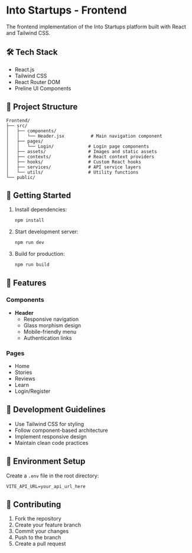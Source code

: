 # Into Startups - Frontend

The frontend implementation of the Into Startups platform built with React and Tailwind CSS.

## 🛠️ Tech Stack

- React.js
- Tailwind CSS
- React Router DOM
- Preline UI Components

## 📁 Project Structure

```
Frontend/
├── src/
│   ├── components/
│   │   └── Header.jsx          # Main navigation component
│   ├── pages/
│   │   └── Login/             # Login page components
│   ├── assets/                # Images and static assets
│   ├── contexts/              # React context providers
│   ├── hooks/                 # Custom React hooks
│   ├── services/              # API service layers
│   └── utils/                 # Utility functions
└── public/
```

## 🚀 Getting Started

1. Install dependencies:
   ```bash
   npm install
   ```

2. Start development server:
   ```bash
   npm run dev
   ```

3. Build for production:
   ```bash
   npm run build
   ```

## 🎨 Features

### Components
- **Header**
  - Responsive navigation
  - Glass morphism design
  - Mobile-friendly menu
  - Authentication links

### Pages
- Home
- Stories
- Reviews
- Learn
- Login/Register

## 📝 Development Guidelines

- Use Tailwind CSS for styling
- Follow component-based architecture
- Implement responsive design
- Maintain clean code practices

## 🔗 Environment Setup

Create a `.env` file in the root directory:
```
VITE_API_URL=your_api_url_here
```

## 👥 Contributing

1. Fork the repository
2. Create your feature branch
3. Commit your changes
4. Push to the branch
5. Create a pull request
